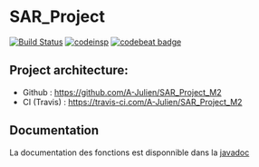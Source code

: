 #  SAR_Project


[![Build Status](https://travis-ci.com/A-Julien/SAR_Project_M2.svg?branch=master)](https://travis-ci.com/A-Julien/SAR_Project_M2) 
[![codeinsp](https://www.code-inspector.com/project/13873/score/svg)](https://frontend.code-inspector.com/public/project/13873/SAR_Project_M2/dashboard)
[![codebeat badge](https://codebeat.co/badges/714feef9-ef4e-45d9-b2e9-e6319bb2b32a)](https://codebeat.co/projects/github-com-a-julien-sar_project_m2-master)

## Project architecture:

*	Github : https://github.com/A-Julien/SAR_Project_M2
*	CI (Travis) : https://travis-ci.com/A-Julien/SAR_Project_M2

## Documentation

La documentation des fonctions est disponnible dans la [javadoc](https://a-julien.github.io/SAR_Project_M2/apidocs/index.html)

